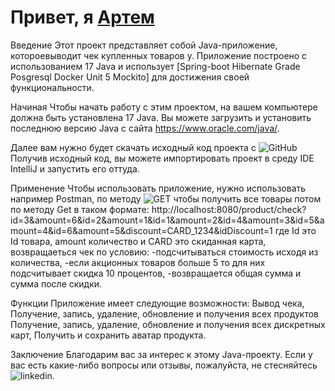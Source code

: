 # Привет, я [Артем](https://www.linkedin.com/in/артем-аверков-aa7663239/) 
Введение
Этот проект представляет собой Java-приложение, котороевыводит чек купленных товаров у. Приложение построено с использованием 17 Java и использует [Spring-boot Hibernate Grade Posgresql Docker Unit 5 Mockito] для достижения своей функциональности.

Начиная
Чтобы начать работу с этим проектом, на вашем компьютере должна быть установлена ​​17 Java. Вы можете загрузить и установить последнюю версию Java с сайта https://www.oracle.com/java/.

Далее вам нужно будет скачать исходный код проекта с ![GitHub](https://github.com/ArtsemAverkov/shop_test_Spring.git)  Получив исходный код, вы можете импортировать проект в  среду IDE IntelliJ и запустить его оттуда.

Применение
Чтобы использовать приложение, нужно использовать например Postman, по методу ![GET](Localhost:8080/product) чтобы получить все товары потом по методу Get в таком формате:
http://localhost:8080/product/check?id=3&amount=6&id=2&amount=1&id=1&amount=2&id=4&amount=3&id=5&amount=4&id=6&amount=5&discount=CARD_1234&idDiscount=1 где Id это Id товара, amount количество и CARD это скиданная карта, возвращаеться чек по условию: -подсчитываться стоимость исходя из количества, -если акционных товаров больше 5 то для них подсчитывает скидка 10 процентов, -возвращается общая сумма и сумма после скидки.


Функции
Приложение имеет следующие возможности:
Вывод чека,
Получение, запись, удаление, обновление и получения всех продуктов
Получение, запись, удаление, обновление и получения всех дискретных карт,
Получить и сохранить аватар продукта.


Заключение
Благодарим вас за интерес к этому Java-проекту. Если у вас есть какие-либо вопросы или отзывы, пожалуйста, не стесняйтесь 
![linkedin](https://www.linkedin.com/in/артем-аверков-aa7663239/).
